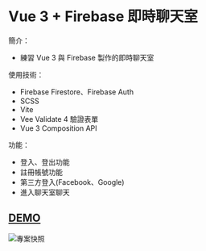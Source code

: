 # Vue 3 + Firebase 即時聊天室

簡介：
* 練習 Vue 3 與 Firebase 製作的即時聊天室

使用技術：
* Firebase Firestore、Firebase Auth
* SCSS
* Vite
* Vee Validate 4 驗證表單
* Vue 3 Composition API

功能：
* 登入、登出功能
* 註冊帳號功能
* 第三方登入(Facebook、Google)
* 進入聊天室聊天

## [DEMO](https://tommm2.github.io/chat-app/)

![專案快照](https://i.postimg.cc/gkswbgyw/image.jpg)
